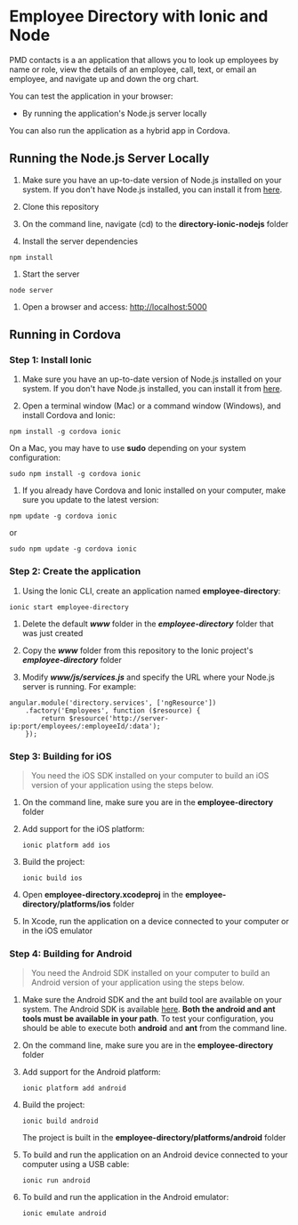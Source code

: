 

# Employee Directory with Ionic and Node

PMD contacts is a an application that allows you to look up employees by name or role, view the details of an employee,
call, text, or email an employee, and navigate up and down the org chart. 

You can test the application in your browser:
- By running the application's Node.js server locally

You can also run the application as a hybrid app in Cordova.

## Running the Node.js Server Locally

1. Make sure you have an up-to-date version of Node.js installed on your system. If you don't have Node.js installed, you can install it from [here](http://nodejs.org/).

1. Clone this repository

1. On the command line, navigate (cd) to the **directory-ionic-nodejs** folder

1. Install the server dependencies

  ```
  npm install
  ```

1. Start the server

  ```
  node server
  ```

1. Open a browser and access: [http://localhost:5000](http://localhost:5000)



## Running in Cordova

### Step 1: Install Ionic

1. Make sure you have an up-to-date version of Node.js installed on your system. If you don't have Node.js installed, you can install it from [here](http://nodejs.org/).

1. Open a terminal window (Mac) or a command window (Windows), and install Cordova and Ionic:

  ```
  npm install -g cordova ionic
  ```

  On a Mac, you may have to use **sudo** depending on your system configuration:

  ```
  sudo npm install -g cordova ionic
  ```

1. If you already have Cordova and Ionic installed on your computer, make sure you update to the latest version:

  ```
  npm update -g cordova ionic
  ```

  or

  ```
  sudo npm update -g cordova ionic
  ```

### Step 2: Create the application

1. Using the Ionic CLI, create an application named **employee-directory**:

  ```
  ionic start employee-directory
  ```

1. Delete the default ***www*** folder in the ***employee-directory*** folder that was just created

1. Copy the ***www*** folder from this repository to the Ionic project's ***employee-directory*** folder

1. Modify ***www/js/services.js*** and specify the URL where your Node.js server is running. For example:

 ```
 angular.module('directory.services', ['ngResource'])
     .factory('Employees', function ($resource) {
         return $resource('http://server-ip:port/employees/:employeeId/:data');
     });
 ```


### Step 3: Building for iOS

> You need the iOS SDK installed on your computer to build an iOS version of your application
using the steps below.

1. On the command line, make sure you are in the **employee-directory** folder

1. Add support for the iOS platform:

    ```
    ionic platform add ios
    ```

1. Build the project:

    ```
    ionic build ios
    ```

1. Open **employee-directory.xcodeproj** in the **employee-directory/platforms/ios** folder

1. In Xcode, run the application on a device connected to your computer or in the iOS emulator


### Step 4: Building for Android

> You need the Android SDK installed on your computer to build an Android version of your
application using the steps below.

1. Make sure the Android SDK and the ant build tool are available on your system. The Android SDK is available [here](http://developer.android.com/sdk/index.html). **Both the android and ant tools must be available in your path**. To test your configuration, you should be able to execute both **android** and **ant** from the command line.

1. On the command line, make sure you are in the **employee-directory** folder

1. Add support for the Android platform:

    ```
    ionic platform add android
    ```

1. Build the project:

    ```
    ionic build android
    ```

    The project is built in the **employee-directory/platforms/android** folder


1. To build and run the application on an Android device connected to your computer using a USB cable:

    ```
    ionic run android
    ```

1. To build and run the application in the Android emulator:

    ```
    ionic emulate android
    ```
